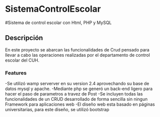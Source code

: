 # SistemaControlEscolar
#Sistema de control escolar con Html, PHP y MySQL
## Descripción
En este proyecto se abarcan las funcionalidades de Crud pensado para llevar a cabo las operaciones realizadas por el departamento de control escolar del CUH.
### Features

-Se utilizó wamp serverver en su version  2.4 aprovechando su base de datos mysql y apache.
-Mediante php se generó un back-end ligero para hacer el paso de parametros a travez de Post
-Se incluyen todas las funcionalidades de un CRUD desarrollado de forma sencilla sin ningun Framework para aplicaciones web
-El diseño web esta basado en páginas universitarias, para este diseño, se utilizó bootstrap
